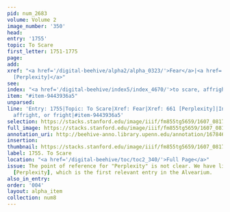 ```yaml
---
pid: num_2683
volume: Volume 2
image_number: '350'
head:
entry: '1755'
topic: To Scare
first_letter: 1751-1775
page:
add:
xref: "<a href='/digital-beehive/alpha2/alpha_0323/'>Fear</a>|<a href='/digital-beehive/num3/num_0912/'>661
  [Perplexity]</a>"
see:
index: "<a href='/digital-beehive/index5/index_4670/'>to scare, affright, or fright</a>"
item: "#item-9443936a5"
unparsed:
line: 'Entry: 1755|Topic: To Scare|Xref: Fear|Xref: 661 [Perplexity]|Index: to scare,
  affright, or fright|#item-9443936a5'
selection: https://stacks.stanford.edu/image/iiif/fm855tg5659/1607_0817/924,2763,2736,353/full/0/default.jpg
full_image: https://stacks.stanford.edu/image/iiif/fm855tg5659/1607_0817/full/full/0/default.jpg
annotation_uri: http://beehive-anno.library.upenn.edu/annotation/1678466638713
insertion:
thumbnail: https://stacks.stanford.edu/image/iiif/fm855tg5659/1607_0817/924,2763,600,180/250,/0/default.jpg
label: 1755. To Scare
location: "<a href='/digital-beehive/toc/toc2_340/'>Full Page</a>"
issue: The point of reference for "Perplexity" is not clear. We have linked to 661
  [Perplexity], which is the first relevant entry in the Alvearium.
also_in_entry:
order: '004'
layout: alpha_item
collection: num8
---
```

